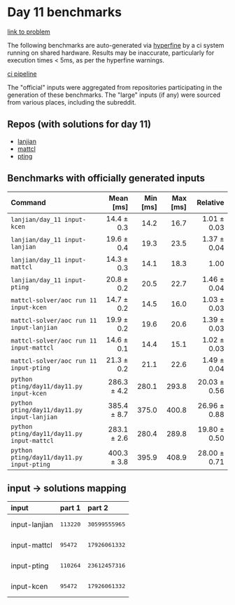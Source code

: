 # Day 11 benchmarks

[link to problem](http://adventofcode.com/2022/day/11)

The following benchmarks are auto-generated via [hyperfine](https://github.com/sharkdp/hyperfine) by a ci system running on shared hardware. Results may be inaccurate, particularly for execution times < 5ms, as per the hyperfine warnings.

[ci pipeline](http://ci.papercode.net:8080/teams/aoc2022/pipelines/aoc-compare-2022)

The "official" inputs were aggregated from repositories participating in the generation of these benchmarks. The "large" inputs (if any) were sourced from various places, including the subreddit.

## Repos (with solutions for day 11)


- [lanjian](https://github.com/LanJian/aoc-2022)
- [mattcl](https://github.com/mattcl/aoc2022)
- [pting](https://github.com/pting/aoc2022)

## Benchmarks with officially generated inputs
| Command | Mean [ms] | Min [ms] | Max [ms] | Relative |
|:---|---:|---:|---:|---:|
| `lanjian/day_11 input-kcen` | 14.4 ± 0.3 | 14.2 | 16.7 | 1.01 ± 0.03 |
| `lanjian/day_11 input-lanjian` | 19.6 ± 0.4 | 19.3 | 23.5 | 1.37 ± 0.04 |
| `lanjian/day_11 input-mattcl` | 14.3 ± 0.3 | 14.1 | 18.3 | 1.00 |
| `lanjian/day_11 input-pting` | 20.8 ± 0.2 | 20.5 | 22.7 | 1.46 ± 0.04 |
| `mattcl-solver/aoc run 11 input-kcen` | 14.7 ± 0.2 | 14.5 | 16.0 | 1.03 ± 0.03 |
| `mattcl-solver/aoc run 11 input-lanjian` | 19.9 ± 0.2 | 19.6 | 20.6 | 1.39 ± 0.03 |
| `mattcl-solver/aoc run 11 input-mattcl` | 14.6 ± 0.1 | 14.4 | 15.1 | 1.02 ± 0.03 |
| `mattcl-solver/aoc run 11 input-pting` | 21.3 ± 0.2 | 21.1 | 22.6 | 1.49 ± 0.04 |
| `python pting/day11/day11.py input-kcen` | 286.3 ± 4.2 | 280.1 | 293.8 | 20.03 ± 0.56 |
| `python pting/day11/day11.py input-lanjian` | 385.4 ± 8.7 | 375.0 | 400.8 | 26.96 ± 0.88 |
| `python pting/day11/day11.py input-mattcl` | 283.1 ± 2.6 | 280.4 | 289.8 | 19.80 ± 0.50 |
| `python pting/day11/day11.py input-pting` | 400.3 ± 3.8 | 395.9 | 408.9 | 28.00 ± 0.71 |

## input -> solutions mapping
|input|part 1|part 2|
|:---|:---|:---|
|input-lanjian|<pre>113220</pre>|<pre>30599555965</pre>|
|input-mattcl|<pre>95472</pre>|<pre>17926061332</pre>|
|input-pting|<pre>110264</pre>|<pre>23612457316</pre>|
|input-kcen|<pre>95472</pre>|<pre>17926061332</pre>|
